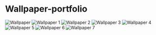 # Wallpaper-portfolio
<img src="Untitled design (2).png" alt="Wallpaper">
<img src="Untitled design .png" alt="Wallpaper 1">
<img src="____________(1).png" alt="Wallpaper 2">
<img src="____________ (2).png" alt="Wallpaper 3">
<img src="____________ (3).png" alt="Wallpaper 4">
<img src="____________ (4).png" alt="Wallpaper 5">
<img src="____________ (5).png" alt="Wallpaper 6">
<img src="____________ (6).png" alt="Wallpaper 7">
